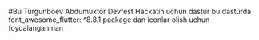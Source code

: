 #Bu Turgunboev Abdumuxtor Devfest Hackatin uchun dastur
bu dasturda font_awesome_flutter: ^8.8.1 package dan iconlar olish uchun foydalanganman
